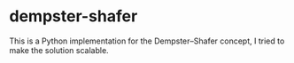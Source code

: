 # dempster-shafer
This is a Python implementation for the Dempster–Shafer concept, I tried to make the solution scalable.
